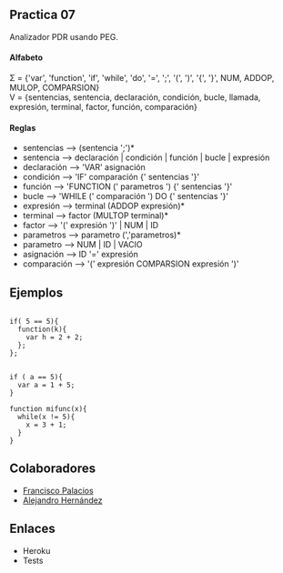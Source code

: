 ## Practica 07
  Analizador PDR usando PEG.

#### Alfabeto

  Σ = {'var', 'function', 'if', 'while', 'do', '=', ';', '(', ')', '{', '}', NUM, ADDOP, MULOP, COMPARSION}  
  V = {sentencias, sentencia, declaración, condición, bucle, llamada, expresión, terminal, factor, función, comparación}

#### Reglas
  * sentencias  --> (sentencia ';')*
  * sentencia   --> declaración | condición | función | bucle | expresión
  * declaración --> 'VAR' asignación
  * condición   --> 'IF' comparación {' sentencias '}'
  * función     --> 'FUNCTION (' parametros ') {' sentencias '}'
  * bucle       --> 'WHILE (' comparación ') DO {' sentencias '}'
  * expresión   --> terminal (ADDOP expresión)*
  * terminal    --> factor (MULTOP terminal)*
  * factor      --> '(' expresión ')' | NUM | ID
  * parametros  --> parametro (','parametros)*
  * parametro   --> NUM | ID | VACIO
  * asignación  --> ID '=' expresión
  * comparación --> '(' expresión COMPARSION expresión ')'

## Ejemplos
~~~

if( 5 == 5){
  function(k){
    var h = 2 + 2;
  };
};


if ( a == 5){
  var a = 1 + 5;
}

function mifunc(x){
  while(x != 5){
    x = 3 + 1;
  }
}
~~~

## Colaboradores
  + [Francisco Palacios](http://franjpr.github.io)
  + [Alejandro Hernández](http://alehdezp.github.io)

## Enlaces
  + Heroku
  + Tests
